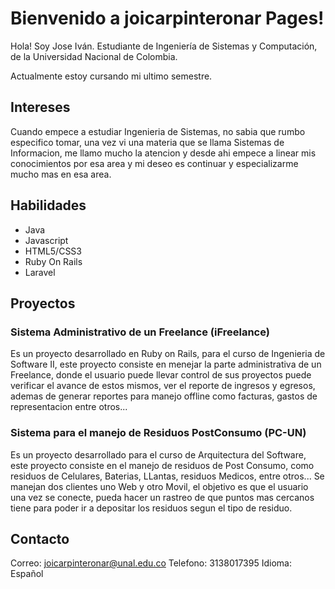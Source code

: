 # Bienvenido a joicarpinteronar Pages!

Hola! Soy Jose Iván. Estudiante de Ingeniería de Sistemas y Computación, de la Universidad Nacional de Colombia.

Actualmente estoy cursando mi ultimo semestre.

## Intereses

Cuando empece a estudiar Ingenieria de Sistemas, no sabia que rumbo especifico tomar, una vez vi una materia que se llama Sistemas de Informacion, me llamo mucho la atencion y desde ahi empece a linear mis conocimientos por esa area y mi deseo es continuar y especializarme mucho mas en esa area.

## Habilidades

- Java
- Javascript
- HTML5/CSS3
- Ruby On Rails
- Laravel


## Proyectos

### Sistema Administrativo de un Freelance (iFreelance)

Es un proyecto desarrollado en Ruby on Rails, para el curso de Ingenieria de Software II, este proyecto consiste en menejar la parte administrativa de un Freelance, donde el usuario puede llevar control de sus proyectos puede verificar el avance de estos mismos, ver el reporte de ingresos y egresos, ademas de generar reportes para manejo offline como facturas, gastos de representacion entre otros...

### Sistema para el manejo de Residuos PostConsumo (PC-UN)

Es un proyecto desarrollado para el curso de Arquitectura del Software, este proyecto consiste en el manejo de residuos de Post Consumo, como residuos de Celulares, Baterias, LLantas, residuos Medicos, entre otros... Se manejan dos clientes uno Web y otro Movil, el objetivo es que el usuario una vez se conecte, pueda hacer un rastreo de que puntos mas cercanos tiene para poder ir a depositar los residuos segun el tipo de residuo.

## Contacto

Correo: joicarpinteronar@unal.edu.co
Telefono: 3138017395
Idioma: Español
